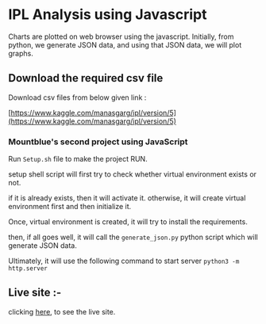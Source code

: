 # IPL Analysis using Javascript

Charts are plotted on web browser using the javascript. Initially, from python, we generate JSON data, and using that JSON data, we will plot graphs.

## Download the required csv file 

Download csv files from below given link :

[https://www.kaggle.com/manasgarg/ipl/version/5](https://www.kaggle.com/manasgarg/ipl/version/5)

### Mountblue's second project using JavaScript

Run `Setup.sh` file to make the project RUN.

setup shell script will first try to check whether virtual environment exists or not.

if it is already exists, then it will activate it.
otherwise, it will create virtual environment first and then initialize it.

Once, virtual environment is created, it will try to install the requirements.

then, if all goes well, it will call the `generate_json.py` python script which will generate JSON data.

Ultimately, it will use the following command to start server
`python3 -m http.server`

## Live site :-
clicking [here](https://krunalkumar-ipl-analysis.herokuapp.com/), to see the live site.